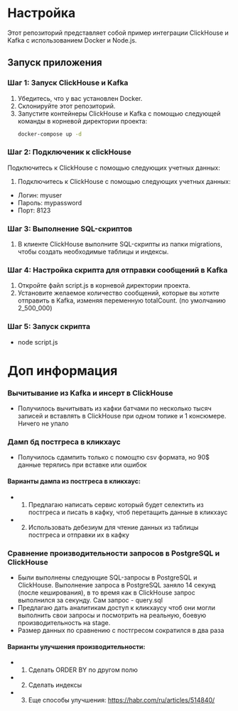 # Настройка

Этот репозиторий представляет собой пример интеграции ClickHouse и Kafka с использованием Docker и Node.js.

## Запуск приложения

### Шаг 1: Запуск ClickHouse и Kafka

1. Убедитесь, что у вас установлен Docker.
2. Склонируйте этот репозиторий.
3. Запустите контейнеры ClickHouse и Kafka с помощью следующей команды в корневой директории проекта:
   ```bash
   docker-compose up -d

### Шаг 2: Подключеник к clickHouse
Подключитесь к ClickHouse с помощью следующих учетных данных:

1. Подключитесь к ClickHouse с помощью следующих учетных данных:
- Логин: myuser
- Пароль: mypassword
- Порт: 8123

### Шаг 3: Выполнение SQL-скриптов
1. В клиенте ClickHouse выполните SQL-скрипты из папки migrations, чтобы создать необходимые таблицы и индексы.

### Шаг 4: Настройка скрипта для отправки сообщений в Kafka

1. Откройте файл script.js в корневой директории проекта.
2. Установите желаемое количество сообщений, которые вы хотите отправить в Kafka, изменяя переменную totalCount. (по умолчанию 2_500_000)

### Шаг 5: Запуск скрипта

- node script.js


# Доп информация

### Вычитывание из Kafka и инсерт в ClickHouse
-  Получилось вычитывать из кафки батчами по несколько тысяч записей и вставлять в ClickHouse при одном топике и 1 консюмере. Ничего не упало

### Дамп бд постгреса в кликхаус
- Получилось сдампить только с помощтю csv формата, но 90$ данные терялись при вставке или ошибок

#### Варианты дампа из постгреса в кликхаус:
- 1. Предлагаю написать сервис который будет селектить из постгреса и писать в кафку, чтоб перетащить данные в кликхаус
- 2. Использовать дебезиум для чтение данных из таблицы постгреса и отправки их в кафку


### Сравнение производительности запросов в PostgreSQL и ClickHouse
- Были выполнены следующие SQL-запросы в PostgreSQL и ClickHouse. Выполнение запроса в PostgreSQL заняло 14 секунд (после кеширования), в то время как в ClickHouse запрос выполнился за секунду. Сам запрос - query.sql
- Предлагаю дать аналитикам доступ к кликхаусу чтоб они могли выполнить свои запросы и посмотрить на реальную, боевую производительность на stage.
- Размер данных по сравнению с постгресом сократился в два раза

#### Варианты улучшения производительности:
- 1. Сделать ORDER BY по другом полю
- 2. Сделать индексы
- 3. Еще способы улучшения: https://habr.com/ru/articles/514840/